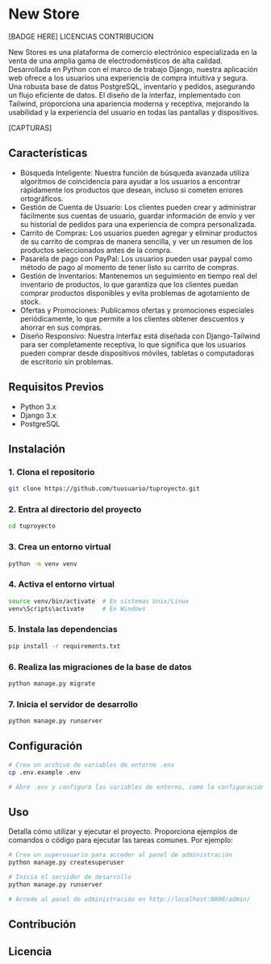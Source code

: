 # New Store

[BADGE HERE]
LICENCIAS
CONTRIBUCION

New Stores es una plataforma de comercio electrónico especializada en la venta de una amplia gama de electrodomésticos de alta calidad. Desarrollada en Python con el marco de trabajo Django, nuestra aplicación web ofrece a los usuarios una experiencia de compra intuitiva y segura. Una robusta base de datos PostgreSQL, inventario y pedidos, asegurando un flujo eficiente de datos. El diseño de la interfaz, implementado con Tailwind, proporciona una apariencia moderna y receptiva, mejorando la usabilidad y la experiencia del usuario en todas las pantallas y dispositivos.

[CAPTURAS]

## Características

- Búsqueda Inteligente: Nuestra función de búsqueda avanzada utiliza algoritmos de coincidencia para ayudar a los usuarios a encontrar rápidamente los productos que desean, incluso si cometen errores ortográficos.
- Gestión de Cuenta de Usuario: Los clientes pueden crear y administrar fácilmente sus cuentas de usuario, guardar información de envío y ver su historial de pedidos para una experiencia de compra personalizada.
- Carrito de Compras: Los usuarios pueden agregar y eliminar productos de su carrito de compras de manera sencilla, y ver un resumen de los productos seleccionados antes de la compra.
- Pasarela de pago con PayPal: Los usuarios pueden usar paypal como método de pago al momento de tener listo su carrito de compras.
- Gestión de Inventarios: Mantenemos un seguimiento en tiempo real del inventario de productos, lo que garantiza que los clientes puedan comprar productos disponibles y evita problemas de agotamiento de stock.
- Ofertas y Promociones: Publicamos ofertas y promociones especiales periódicamente, lo que permite a los clientes obtener descuentos y ahorrar en sus compras.
- Diseño Responsivo: Nuestra interfaz está diseñada con Django-Tailwind para ser completamente receptiva, lo que significa que los usuarios pueden comprar desde dispositivos móviles, tabletas o computadoras de escritorio sin problemas.

## Requisitos Previos

- Python 3.x
- Django 3.x
- PostgreSQL

## Instalación

### 1. Clona el repositorio

```bash
git clone https://github.com/tuusuario/tuproyecto.git
```

### 2. Entra al directorio del proyecto

```bash
cd tuproyecto
```

### 3. Crea un entorno virtual

```bash
python -m venv venv
```

### 4. Activa el entorno virtual

```bash
source venv/bin/activate  # En sistemas Unix/Linux
venv\Scripts\activate     # En Windows
```

### 5. Instala las dependencias

```bash
pip install -r requirements.txt
```

### 6. Realiza las migraciones de la base de datos

```bash
python manage.py migrate
```

### 7. Inicia el servidor de desarrollo

```bash
python manage.py runserver
```

## Configuración

```bash
# Crea un archivo de variables de entorno .env
cp .env.example .env

# Abre .env y configura las variables de entorno, como la configuración de la base de datos y las claves secretas
```

## Uso

Detalla cómo utilizar y ejecutar el proyecto. Proporciona ejemplos de comandos o código para ejecutar las tareas comunes. Por ejemplo:

```bash
# Crea un superusuario para acceder al panel de administración
python manage.py createsuperuser

# Inicia el servidor de desarrollo
python manage.py runserver

# Accede al panel de administración en http://localhost:8000/admin/
```

## Contribución

## Licencia
